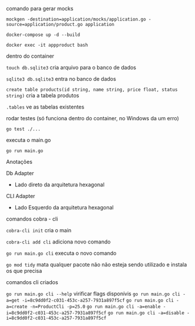 comando para gerar mocks

`mockgen -destination=application/mocks/application.go -source=application/product.go application`

`docker-compose up -d --build`

`docker exec -it appproduct bash`

dentro do container

`touch db.sqlite3` cria arquivo para o banco de dados

`sqlite3 db.sqlite3` entra no banco de dados

`create table products(id string, name string, price float, status string)` cria a tabela produtos

`.tables` ve as tabelas existentes

rodar testes (só funciona dentro do container, no Windows da um erro)

`go test ./...`

executa o main.go

`go run main.go`

Anotações

Db Adapter

- Lado direto da arquitetura hexagonal

CLI Adapter

- Lado Esquerdo da arquitetura hexagonal

comandos cobra - cli

`cobra-cli init` cria o main

`cobra-cli add cli` adiciona novo comando

`go run main.go cli` executa o novo comando

`go mod tidy` mata qualquer pacote não não esteja sendo utilizado e instala os que precisa

comandos cli criados

`go run main.go cli --help` virificar flags disponívis
`go run main.go cli -a=get -i=8c9dd0f2-c031-453c-a257-7931a897f5cf`
`go run main.go cli -a=create -n=ProductCli -p=25.0`
`go run main.go cli -a=enable -i=8c9dd0f2-c031-453c-a257-7931a897f5cf`
`go run main.go cli -a=disable -i=8c9dd0f2-c031-453c-a257-7931a897f5cf`
